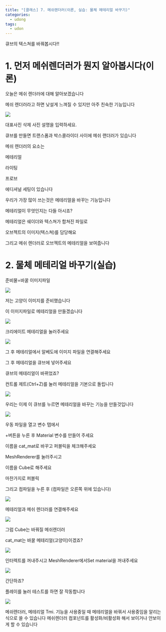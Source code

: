 ```yaml
---
title: "[클래스] 7. 메쉬렌더러(이론, 실습: 물체 메테리얼 바꾸기)"
categories:
  - udong
tags:
  - udon
---
```

큐브의 텍스쳐를 바꿔봅시다!!


# 1. 먼저 메쉬렌더러가 뭔지 알아봅시다(이론)


오늘은 메쉬 렌더러에 대해 알아보겠습니다


메쉬 렌더러라고 하면 낮설게 느껴질 수 있지만 아주 친숙한 기능입니다

<img  src="https://raw.githubusercontent.com/rage147-OwO/rage147-OwO.github.io/master/_images/g7/a01.png?raw=true">

대표사진 삭제
사진 설명을 입력하세요.

큐브를 만들면 트랜스폼과 박스콜라이더 사이에 메쉬 랜더러가 있습니다


메쉬 렌더러의 요소는

메테리얼

라이팅

프로브

에디셔널 세팅이 있습니다



우리가 가장 많이 쓰는것은 메테리얼을 바꾸는 기능입니다


메테리얼이 무엇인지는 다들 아시죠?

메테리얼은 쉐이더와 텍스쳐가 합쳐진 파일로

오브젝트의 이미지(텍스쳐)를 담당해요


그리고 메쉬 렌더러로 오브젝트의 메테리얼을 보여줍니다



# 2. 물체 메테리얼 바꾸기(실습)

준비물=바꿀 이미지파일

<img  src="https://raw.githubusercontent.com/rage147-OwO/rage147-OwO.github.io/master/_images/g7/고양이.png?raw=true">

저는 고양이 이미지를 준비했습니다


이 이미지파일로 메테리얼을 만들겠습니다






<img  src="https://raw.githubusercontent.com/rage147-OwO/rage147-OwO.github.io/master/_images/g7/a02.png?raw=true">

크리에이트 메테리얼을 눌러주세요








<img  src="https://raw.githubusercontent.com/rage147-OwO/rage147-OwO.github.io/master/_images/g7/a03.png?raw=true">

그 후 메테리얼에서 알베도에 이미지 파일을 연결해주세요

그 후 메테리얼을 큐브에 넣어주세요


큐브의 메테리얼이 바뀌었죠?


컨트롤 제트(Ctrl+Z)를 눌러 메테리얼을 기본으로 돌립니다


<img  src="https://raw.githubusercontent.com/rage147-OwO/rage147-OwO.github.io/master/_images/g7/a04.png?raw=true">



우리는 이제 이 큐브를 누르면 메테리얼을 바꾸는 기능을 만들것입니다




<img  src="https://raw.githubusercontent.com/rage147-OwO/rage147-OwO.github.io/master/_images/g7/a05.png?raw=true">

우동 파일을 열고 변수 탭에서

+버튼을 누른 후 Material 변수를 만들어 주세요

이름을 cat_mat로 바꾸고 퍼블릭을 체크해주세요


MeshRenderer를 눌러주시고

이름을 Cube로 해주세요

마찬가지로 퍼블릭


그리고 컴파일을 누른 후 (컴파일은 오른쪽 위에 있습니다)




<img  src="https://raw.githubusercontent.com/rage147-OwO/rage147-OwO.github.io/master/_images/g7/a06.png?raw=true">

메테리얼과 메쉬 렌더러를 연결해주세요





<img  src="https://raw.githubusercontent.com/rage147-OwO/rage147-OwO.github.io/master/_images/g7/a07.png?raw=true">

그럼 Cube는 바꿔질 메쉬렌더러

cat_mat는 바꿀 메테리얼(고양이)이겠죠?





<img  src="https://raw.githubusercontent.com/rage147-OwO/rage147-OwO.github.io/master/_images/g7/a08.png?raw=true">

인터렉트를 꺼내주시고 MeshRenderer에서Set material을 꺼내주세요




<img  src="https://raw.githubusercontent.com/rage147-OwO/rage147-OwO.github.io/master/_images/g7/a09.png?raw=true">


간단하죠?

플레이를 눌러 테스트를 하면 잘 작동합니다




<img  src="https://raw.githubusercontent.com/rage147-OwO/rage147-OwO.github.io/master/_images/g7/a10.png?raw=true">



메쉬렌더러, 메테리얼 Tmi.
기능을 사용중일 때 메테리얼을 바꿔서 사용중임을 알리는 식으로 쓸 수 있습니다
메쉬렌더러 컴포넌트를 활성화/비활성화 해서 보이거나 안보이게 할 수 있습니다
